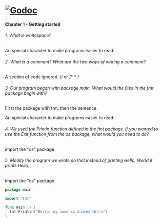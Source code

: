 [![Godoc][GodocV2SVG]][GodocV2URL]
===========


#### Chapter 1 - Getting started
###### 1. What is whitespace?

An special character to make programs easier to read.

###### 2. What is a comment? What are the two ways of writing a comment?
A section of code ignored.
// or /* * /

###### 3. Our program began with package main. What would the files in the fmt package begin with?
First the package with fmt. then the sentence.

An special character to make programs easier to read.

###### 4. We used the Println function defined in the fmt package. If you wanted to use the Exit function from the os package, what would you need to do?
import the "os" package

###### 5. Modify the program we wrote so that instead of printing Hello, World it prints Hello,

import the "os" package

```go
package main

import "fmt"

func main () {
  fmt.Println("Hello, my name is Andres Mitre")
}

```


   [GodocV2SVG]: https://godoc.org/gopkg.in/russross/blackfriday.v2?status.svg
   [GodocV2URL]: https://godoc.org/gopkg.in/russross/blackfriday.v2
